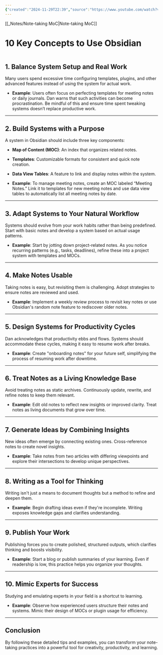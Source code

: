 ```yaml
---
{"created":"2024-11-29T22:39","source":"https://www.youtube.com/watch?v=hD-sSRGynpM","dg-publish":true,"dg-path":"10 Key Concepts to Use Obsidian.md","permalink":"/10-key-concepts-to-use-obsidian/","dgPassFrontmatter":true,"updated":"2024-12-21T15:07:05.442+01:00"}
---
```


[[_Notes/Note-taking MoC\|Note-taking MoC]]

# 10 Key Concepts to Use Obsidian

```toc
```

## 1. Balance System Setup and Real Work
Many users spend excessive time configuring templates, plugins, and other advanced features instead of using the system for actual work. 

- **Example**: Users often focus on perfecting templates for meeting notes or daily journals. Dan warns that such activities can become procrastination. Be mindful of this and ensure time spent tweaking systems doesn’t replace productive work.

---

## 2. Build Systems with a Purpose
A system in Obsidian should include three key components:
- **Map of Content (MOC)**: An index that organizes related notes.
- **Templates**: Customizable formats for consistent and quick note creation.
- **Data View Tables**: A feature to link and display notes within the system.

- **Example**: To manage meeting notes, create an MOC labeled “Meeting Notes.” Link it to templates for new meeting notes and use data view tables to automatically list all meeting notes by date.

---

## 3. Adapt Systems to Your Natural Workflow
Systems should evolve from your work habits rather than being predefined. Start with basic notes and develop a system based on actual usage patterns.

- **Example**: Start by jotting down project-related notes. As you notice recurring patterns (e.g., tasks, deadlines), refine these into a project system with templates and MOCs.

---

## 4. Make Notes Usable
Taking notes is easy, but revisiting them is challenging. Adopt strategies to ensure notes are reviewed and used.

- **Example**: Implement a weekly review process to revisit key notes or use Obsidian's random note feature to rediscover older notes.

---

## 5. Design Systems for Productivity Cycles
Dan acknowledges that productivity ebbs and flows. Systems should accommodate these cycles, making it easy to resume work after breaks.

- **Example**: Create "onboarding notes" for your future self, simplifying the process of resuming work after downtime.

---

## 6. Treat Notes as a Living Knowledge Base
Avoid treating notes as static archives. Continuously update, rewrite, and refine notes to keep them relevant.

- **Example**: Edit old notes to reflect new insights or improved clarity. Treat notes as living documents that grow over time.

---

## 7. Generate Ideas by Combining Insights
New ideas often emerge by connecting existing ones. Cross-reference notes to create novel insights.

- **Example**: Take notes from two articles with differing viewpoints and explore their intersections to develop unique perspectives.

---

## 8. Writing as a Tool for Thinking
Writing isn't just a means to document thoughts but a method to refine and deepen them.

- **Example**: Begin drafting ideas even if they're incomplete. Writing exposes knowledge gaps and clarifies understanding.

---

## 9. Publish Your Work
Publishing forces you to create polished, structured outputs, which clarifies thinking and boosts visibility.

- **Example**: Start a blog or publish summaries of your learning. Even if readership is low, this practice helps you organize your thoughts.

---

## 10. Mimic Experts for Success
Studying and emulating experts in your field is a shortcut to learning.

- **Example**: Observe how experienced users structure their notes and systems. Mimic their design of MOCs or plugin usage for efficiency.

---

## Conclusion
By following these detailed tips and examples, you can transform your note-taking practices into a powerful tool for creativity, productivity, and learning.
